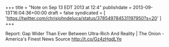 +++
title = "Note on Sep 13 EDT 2013 at 12:4"
publishdate = 2013-09-13T16:04:36+00:00
draft = false
syndicated = [ 'https://twitter.com/chrisjohndeluca/status/378549784531197950?s=20' ]
+++

Report: Gap Wider Than Ever Between Ultra-Rich And Reality | The Onion - America's Finest News Source http://t.co/Gz4zHqdLYe

